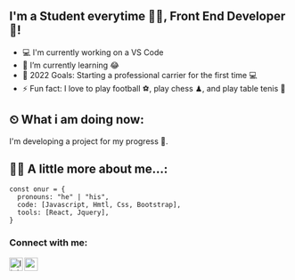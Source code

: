 ## I'm a Student everytime 👨‍🎓, Front End Developer 🚀!
- 💻 I'm currently working on a VS Code
- 🌱 I’m currently learning 😂
- 🥅 2022 Goals: Starting a professional carrier for the first time 💻
- ⚡ Fun fact: I love to play football ⚽, play chess ♟, and play table tenis 🏓


## ⏲ What i am doing now:
I'm developing a project for my progress 🧍.
<br />
##  🤵🏼  A little more about me...:
```erb                       
const onur = {
  pronouns: "he" | "his",
  code: [Javascript, Hmtl, Css, Bootstrap],
  tools: [React, Jquery],
}
```

### Connect with me:

[<img align="left" alt="linkedin | LinkedIn" width="24px" src="https://raw.githubusercontent.com/peterthehan/peterthehan/master/assets/linkedin.svg" />][linkedin]
[<img align="left" height="24" width="24" src="https://cdn.jsdelivr.net/npm/simple-icons@v4/icons/gmail.svg" />][gmail]

<br />
<br />  

[linkedin]: https://www.linkedin.com/in/onurgokcekoca/
[gmail]: mailto:onurgokcekoca1@gmail.com


